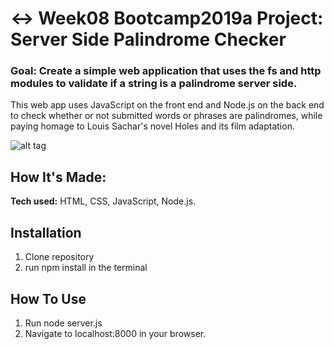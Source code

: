 # ↔️ Week08 Bootcamp2019a Project: Server Side Palindrome Checker

### Goal: Create a simple web application that uses the fs and http modules to validate if a string is a palindrome server side.

This web app uses JavaScript on the front end and Node.js on the back end to check whether or not submitted words or phrases are palindromes, while paying homage to Louis Sachar's novel Holes and its film adaptation.

![alt tag](https://github.com/anthonybetances/node-palindrome-bootcamp/blob/answer/Screen%20Shot%202019-11-17%20at%206.52.47%20AM.png)

## How It's Made:
**Tech used:** HTML, CSS, JavaScript, Node.js.

## Installation
  1. Clone repository
  2. run npm install in the terminal

## How To Use
  1. Run node server.js
  2. Navigate to localhost:8000 in your browser.


